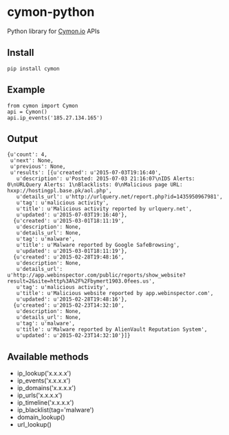 # cymon-python
Python library for [Cymon.io](https://cymon.io/) APIs

## Install

```
pip install cymon
```

## Example

```
from cymon import Cymon
api = Cymon()
api.ip_events('185.27.134.165')
```

## Output

```  
{u'count': 4,
 u'next': None,
 u'previous': None,
 u'results': [{u'created': u'2015-07-03T19:16:40',
   u'description': u'Posted: 2015-07-03 21:16:07\nIDS Alerts: 0\nURLQuery Alerts: 1\nBlacklists: 0\nMalicious page URL: hxxp://hostingpl.base.pk/aol.php',
   u'details_url': u'http://urlquery.net/report.php?id=1435950967981',
   u'tag': u'malicious activity',
   u'title': u'Malicious activity reported by urlquery.net',
   u'updated': u'2015-07-03T19:16:40'},
  {u'created': u'2015-03-01T18:11:19',
   u'description': None,
   u'details_url': None,
   u'tag': u'malware',
   u'title': u'Malware reported by Google SafeBrowsing',
   u'updated': u'2015-03-01T18:11:19'},
  {u'created': u'2015-02-28T19:48:16',
   u'description': None,
   u'details_url': u'http://app.webinspector.com/public/reports/show_website?result=2&site=http%3A%2F%2Fbymert1903.0fees.us',
   u'tag': u'malicious activity',
   u'title': u'Malicious website reported by app.webinspector.com',
   u'updated': u'2015-02-28T19:48:16'},
  {u'created': u'2015-02-23T14:32:10',
   u'description': None,
   u'details_url': None,
   u'tag': u'malware',
   u'title': u'Malware reported by AlienVault Reputation System',
   u'updated': u'2015-02-23T14:32:10'}]}
```

## Available methods

+ ip_lookup('x.x.x.x')
+ ip_events('x.x.x.x')
+ ip_domains('x.x.x.x')
+ ip_urls('x.x.x.x')
+ ip_timeline('x.x.x.x')
+ ip_blacklist(tag='malware')
+ domain_lookup()
+ url_lookup()